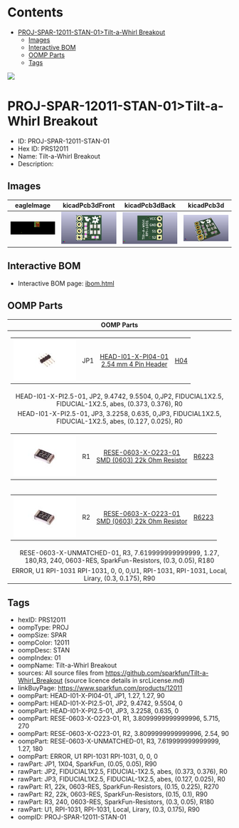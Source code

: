 



Contents
========

* [PROJ-SPAR-12011-STAN-01>Tilt-a-Whirl Breakout](#proj-spar-12011-stan-01tilt-a-whirl-breakout)
	* [Images](#images)
	* [Interactive BOM](#interactive-bom)
	* [OOMP Parts](#oomp-parts)
	* [Tags](#tags)
  
![][im]
# PROJ-SPAR-12011-STAN-01>Tilt-a-Whirl Breakout

- ID: PROJ-SPAR-12011-STAN-01
- Hex ID: PRS12011
- Name: Tilt-a-Whirl Breakout
- Description: 

## Images
  
  

|eagleImage|kicadPcb3dFront|kicadPcb3dBack|kicadPcb3d|
| :---: | :---: | :---: | :---: |
|[![eagleImage](eagleImage_140.png)](eagleImage_600.png)|[![kicadPcb3dFront](kicadPcb3dFront_140.png)](kicadPcb3dFront_600.png)|[![kicadPcb3dBack](kicadPcb3dBack_140.png)](kicadPcb3dBack_600.png)|[![kicadPcb3d](kicadPcb3d_140.png)](kicadPcb3d_600.png)|

## Interactive BOM

- Interactive BOM page: [ibom.html](kicad/bom/ibom.html)

## OOMP Parts
  

|OOMP Parts|
| :---: |
|<table><tr><td>![HEAD-I01-X-PI04-01](https://raw.githubusercontent.com/oomlout/oomlout_OOMP_parts/main/HEAD-I01-X-PI04-01/image_140.jpg)</td><td> JP1</td><td>[HEAD-I01-X-PI04-01<br>2.54 mm 4 Pin Header](https://github.com/oomlout/oomlout_OOMP_parts/tree/main/HEAD-I01-X-PI04-01/)</td><td>[H04](https://github.com/oomlout/oomlout_OOMP_parts/tree/main/HEAD-I01-X-PI04-01/)</td></tr></table>|
|HEAD-I01-X-PI2.5-01, JP2, 9.4742, 9.5504, 0,JP2, FIDUCIAL1X2.5, FIDUCIAL-1X2.5, abes, (0.373, 0.376), R0|
|HEAD-I01-X-PI2.5-01, JP3, 3.2258, 0.635, 0,JP3, FIDUCIAL1X2.5, FIDUCIAL-1X2.5, abes, (0.127, 0.025), R0|
|<table><tr><td>![RESE-0603-X-O223-01](https://raw.githubusercontent.com/oomlout/oomlout_OOMP_parts/main/RESE-0603-X-O223-01/image_140.jpg)</td><td> R1</td><td>[RESE-0603-X-O223-01<br>SMD (0603) 22k Ohm Resistor](https://github.com/oomlout/oomlout_OOMP_parts/tree/main/RESE-0603-X-O223-01/)</td><td>[R6223](https://github.com/oomlout/oomlout_OOMP_parts/tree/main/RESE-0603-X-O223-01/)</td></tr></table>|
|<table><tr><td>![RESE-0603-X-O223-01](https://raw.githubusercontent.com/oomlout/oomlout_OOMP_parts/main/RESE-0603-X-O223-01/image_140.jpg)</td><td> R2</td><td>[RESE-0603-X-O223-01<br>SMD (0603) 22k Ohm Resistor](https://github.com/oomlout/oomlout_OOMP_parts/tree/main/RESE-0603-X-O223-01/)</td><td>[R6223](https://github.com/oomlout/oomlout_OOMP_parts/tree/main/RESE-0603-X-O223-01/)</td></tr></table>|
|RESE-0603-X-UNMATCHED-01, R3, 7.619999999999999, 1.27, 180,R3, 240, 0603-RES, SparkFun-Resistors, (0.3, 0.05), R180|
|ERROR, U1 RPI-1031 RPI-1031, 0, 0, 0,U1, RPI-1031, RPI-1031, Local, Lirary, (0.3, 0.175), R90|

## Tags

- hexID: PRS12011
- oompType: PROJ
- oompSize: SPAR
- oompColor: 12011
- oompDesc: STAN
- oompIndex: 01
- oompName: Tilt-a-Whirl Breakout
- sources: All source files from https://github.com/sparkfun/Tilt-a-Whirl_Breakout (source licence details in srcLicense.md)
- linkBuyPage: https://www.sparkfun.com/products/12011
- oompPart: HEAD-I01-X-PI04-01, JP1, 1.27, 1.27, 90
- oompPart: HEAD-I01-X-PI2.5-01, JP2, 9.4742, 9.5504, 0
- oompPart: HEAD-I01-X-PI2.5-01, JP3, 3.2258, 0.635, 0
- oompPart: RESE-0603-X-O223-01, R1, 3.8099999999999996, 5.715, 270
- oompPart: RESE-0603-X-O223-01, R2, 3.8099999999999996, 2.54, 90
- oompPart: RESE-0603-X-UNMATCHED-01, R3, 7.619999999999999, 1.27, 180
- oompPart: ERROR, U1 RPI-1031 RPI-1031, 0, 0, 0
- rawPart: JP1, 1X04, SparkFun, (0.05, 0.05), R90
- rawPart: JP2, FIDUCIAL1X2.5, FIDUCIAL-1X2.5, abes, (0.373, 0.376), R0
- rawPart: JP3, FIDUCIAL1X2.5, FIDUCIAL-1X2.5, abes, (0.127, 0.025), R0
- rawPart: R1, 22k, 0603-RES, SparkFun-Resistors, (0.15, 0.225), R270
- rawPart: R2, 22k, 0603-RES, SparkFun-Resistors, (0.15, 0.1), R90
- rawPart: R3, 240, 0603-RES, SparkFun-Resistors, (0.3, 0.05), R180
- rawPart: U1, RPI-1031, RPI-1031, Local, Lirary, (0.3, 0.175), R90
- oompID: PROJ-SPAR-12011-STAN-01



[im]: kicadPcb3d_450.png
